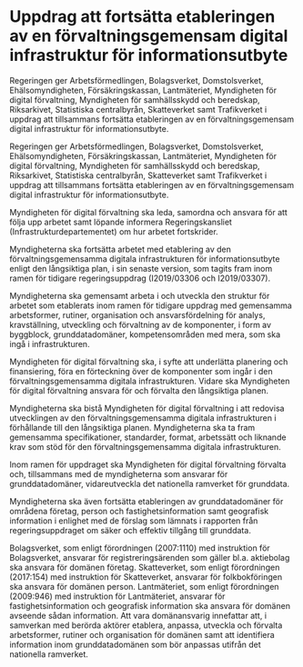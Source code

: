 # Uppdrag att fortsätta etableringen av en förvaltningsgemensam digital infrastruktur för informationsutbyte

Regeringen ger Arbetsförmedlingen, Bolagsverket, Domstolsverket, Ehälsomyndigheten,
Försäkringskassan, Lantmäteriet, Myndigheten för digital förvaltning, Myndigheten för samhällsskydd och beredskap, Riksarkivet, Statistiska centralbyrån, Skatteverket samt Trafikverket i uppdrag att tillsammans fortsätta etableringen av en förvaltningsgemensam digital infrastruktur för informationsutbyte.

Regeringen ger Arbetsförmedlingen, Bolagsverket, Domstolsverket, Ehälsomyndigheten,
Försäkringskassan, Lantmäteriet, Myndigheten för digital förvaltning, Myndigheten för samhällsskydd och beredskap, Riksarkivet, Statistiska centralbyrån, Skatteverket samt Trafikverket i uppdrag att tillsammans fortsätta etableringen av en förvaltningsgemensam digital infrastruktur för informationsutbyte.

Myndigheten för digital förvaltning ska leda, samordna och ansvara för att följa upp arbetet samt löpande informera Regeringskansliet
(Infrastrukturdepartementet) om hur arbetet fortskrider.

Myndigheterna ska fortsätta arbetet med etablering av den förvaltningsgemensamma digitala infrastrukturen för informationsutbyte enligt den långsiktiga plan, i sin senaste version, som tagits fram inom ramen för tidigare regeringsuppdrag (I2019/03306 och I2019/03307).

Myndigheterna ska gemensamt arbeta i och utveckla den struktur för arbetet som etablerats inom ramen för tidigare uppdrag med gemensamma arbetsformer, rutiner, organisation och ansvarsfördelning för analys, kravställning, utveckling och förvaltning av de komponenter, i form av byggblock, grunddatadomäner, kompetensområden med mera, som ska ingå i infrastrukturen.

Myndigheten för digital förvaltning ska, i syfte att underlätta planering och finansiering, föra en förteckning över de komponenter som ingår i den förvaltningsgemensamma digitala infrastrukturen. Vidare ska Myndigheten för digital förvaltning ansvara för och förvalta den långsiktiga planen.

Myndigheterna ska bistå Myndigheten för digital förvaltning i att redovisa utvecklingen av den förvaltningsgemensamma digitala infrastrukturen i förhållande till den långsiktiga planen. Myndigheterna ska ta fram gemensamma specifikationer, standarder, format, arbetssätt och liknande krav som stöd för den förvaltningsgemensamma digitala infrastrukturen.

Inom ramen för uppdraget ska Myndigheten för digital förvaltning förvalta och, tillsammans med de myndigheterna som ansvarar för grunddatadomäner, vidareutveckla det nationella ramverket för grunddata.

Myndigheterna ska även fortsätta etableringen av grunddatadomäner för områdena företag, person och fastighetsinformation samt geografisk information i enlighet med de förslag som lämnats i rapporten från regeringsuppdraget om säker och effektiv tillgång till grunddata.

Bolagsverket, som enligt förordningen (2007:1110) med instruktion för Bolagsverket, ansvarar för registreringsärenden som gäller bl.a. aktiebolag ska ansvara för domänen företag. Skatteverket, som enligt förordningen (2017:154) med instruktion för Skatteverket, ansvarar för folkbokföringen ska ansvara för domänen person. Lantmäteriet, som enligt förordningen (2009:946) med instruktion för Lantmäteriet, ansvarar för fastighetsinformation och geografisk information ska ansvara för domänen avseende sådan information. Att vara domänansvarig innefattar att, i samverkan med berörda aktörer etablera, anpassa, utveckla och förvalta arbetsformer, rutiner och organisation för domänen samt att identifiera information inom grunddatadomänen som bör anpassas utifrån det nationella ramverket.

